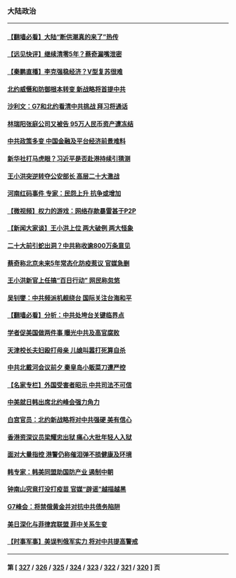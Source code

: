 ### 大陆政治
---
#### [【翻墙必看】大陆“断供潮真的来了”热传](../../pages/ncid277/n13768832.md) 
#### [【远见快评】继续清零5年？蔡奇漏嘴泄密](../../pages/ncid277/n13768743.md) 
#### [【秦鹏直播】李克强稳经济？V型复苏很难](../../pages/ncid277/n13768690.md) 
#### [北约威慑和防御根本转变 新战略将首提中共](../../pages/ncid277/n13768665.md) 
#### [沙利文：G7和北约看清中共挑战 拜习将通话](../../pages/ncid277/n13768652.md) 
#### [林瑞阳张庭公司又被告 95万人民币资产遭冻结](../../pages/ncid277/n13768569.md) 
#### [中共政策多变 中国金融及平台经济前景难料](../../pages/ncid277/n13768653.md) 
#### [新华社打马虎眼？习近平是否赴港持续引猜测](../../pages/ncid277/n13768605.md) 
#### [王小洪突逆转夺公安部长 高层二十大激战](../../pages/ncid277/n13768597.md) 
#### [河南红码事件 专家：民怨上升 抗争或增加](../../pages/ncid277/n13768468.md) 
#### [【微视频】权力的游戏：网络存款暴雷甚于P2P](../../pages/ncid277/n13768525.md) 
#### [【新闻大家谈】王小洪上位 两大破例 两大怪象](../../pages/ncid277/n13768511.md) 
#### [二十大前引蛇出洞？中共称收逾800万条意见](../../pages/ncid277/n13768066.md) 
#### [蔡奇称北京未来5年常态化防疫惹议 官媒急删](../../pages/ncid277/n13768413.md) 
#### [王小洪新官上任搞“百日行动” 网民称忽悠](../../pages/ncid277/n13768137.md) 
#### [吴钊燮：中共频派机舰绕台 国际关注台海和平](../../pages/ncid277/n13768139.md) 
#### [【翻墙必看】分析：中共处垮台关键临界点](../../pages/ncid277/n13768073.md) 
#### [学者促美国做两件事 曝光中共及高官腐败](../../pages/ncid277/n13768044.md) 
#### [天津校长夫妇殴打母亲 儿媳叫嚣打死算自杀](../../pages/ncid277/n13767387.md) 
#### [中共北戴河会议前夕 秦皇岛小贩菜刀遭严控](../../pages/ncid277/n13767960.md) 
#### [【名家专栏】外国受害者昭示 中共司法不可信](../../pages/ncid277/n13767326.md) 
#### [中美就日韩出席北约峰会强力角力](../../pages/ncid277/n13767842.md) 
#### [白宫官员：北约新战略将对中共强硬 美有信心](../../pages/ncid277/n13767901.md) 
#### [香港资深议员梁耀忠出狱 痛心大批年轻人入狱](../../pages/ncid277/n13767820.md) 
#### [面对大量指控 港警仍称催泪弹不损健康及环境](../../pages/ncid277/n13767846.md) 
#### [韩专家：韩美同盟助国防产业 遏制中朝](../../pages/ncid277/n13767894.md) 
#### [钟南山究竟打没打疫苗 官媒“辟谣”越描越黑](../../pages/ncid277/n13767868.md) 
#### [G7峰会：将禁俄黄金并对抗中共债务陷阱](../../pages/ncid277/n13767783.md) 
#### [美日深化与菲律宾联盟 菲中关系生变](../../pages/ncid277/n13767862.md) 
#### [【时事军事】美误判俄军实力 将对中共提高警戒](../../pages/ncid277/n13767007.md) 

---
#### 第 [ [327](./327.md) / [326](./326.md) / [325](./325.md) / [324](./324.md) / [323](./323.md) / [322](./322.md) / [321](./321.md) / [320](./320.md) ] 页
